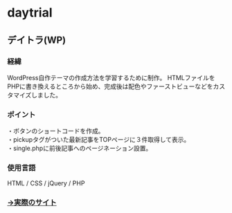 # daytrial
## デイトラ(WP)

### 経緯
WordPress自作テーマの作成方法を学習するために制作。
HTMLファイルをPHPに書き換えるところから始め、完成後は配色やファーストビューなどをカスタマイズしました。

### ポイント
・ボタンのショートコードを作成｡<br>
・pickupタグがついた最新記事をTOPページに３件取得して表示｡<br>
・single.phpに前後記事へのページネーション設置｡<br>

### 使用言語
HTML / CSS / jQuery / PHP

### [→実際のサイト](https://30daytrial.tosshii-portfolio.com/)
